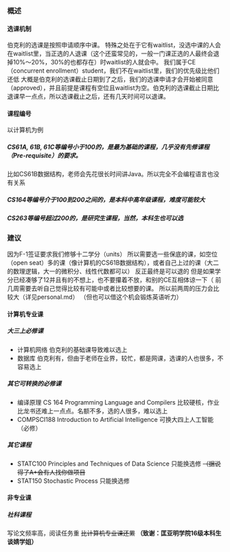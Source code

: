 ### 概述
#### 选课机制
伯克利的选课是按照申请顺序中课。
特殊之处在于它有waitlist，没选中课的人会在waitlist里，当正选的人退课（这个还蛮常见的，一般一门课正选的人最终会退掉10%～20%，30%的也都存在）时waitlist的人就会中。
我们属于CE（concurrent enrollment）student，我们不在waitlist里，我们的优先级比他们还低
大概是伯克利的选课截止日期到了之后，我们的选课申请才会开始被同意（approved），并且前提是课程有空位且waitlist为空。伯克利的选课截止日期比退课早一点点，所以选课截止之后，还有几天时间可以退课。
#### 课程编号
以计算机为例
##### CS61A, 61B, 61C等编号小于100的，是最为基础的课程，几乎没有先修课程（Pre-requisite）的要求。
比如CS61B数据结构，老师会先花很长时间讲Java。所以完全不会编程语言也没有关系
##### CS164等编号介于100到200之间的，是本科中高年级课程，难度可能较大
##### CS263等编号超过200的，是研究生课程，当然，本科生也可以选
### 建议
因为F-1签证要求我们修够十二学分（units）
所以需要选一些保底的课，如空位（open seat）多的课（像计算机的CS61B数据结构），或者自己上过的课（大二的数理逻辑，大一的微积分、线性代数都可以）
反正最终是可以退的
但是如果学分已经凑够了12并且有的不想上，也不要攥着不放，和别的CE互相体谅一下（
前几周需要去听自己觉得比较有可能中或者比较想要的课。
所以前两周的压力会比较大（详见personal.md）
（但也可以借这个机会锻炼英语听力）
#### 计算机专业课
##### 大三上必修课
- 计算机网络
伯克利的基础课导致难以选上
- 数据库
伯克利有，但由于老师在业界，较忙，都是网课，选课的人也很多，不容易选上
##### 其它可转换的必修课
- 编译原理
CS 164 Programming Language and Compilers
比较硬核，作业比龙书还难上一点点。名额不多，选的人很多，难以选上
- COMPSCI188 Introduction to Artificial Intelligence
可换大四上人工智能（必修）
##### 其它课程
- STATC100 Principles and Techniques of Data Science
只能换选修
~~（据说得了A+会有人找你做项目~~
- STAT150 Stochastic Process
只能换选修
#### 非专业课
##### 社科课程
写论文频率高，阅读任务重
~~比计算机专业课还累~~
**（致谢：匡亚明学院16级本科生谈婧学姐）**
